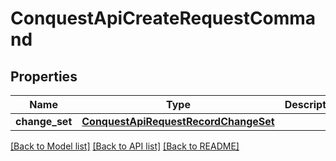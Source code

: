 # ConquestApiCreateRequestCommand

## Properties
Name | Type | Description | Notes
------------ | ------------- | ------------- | -------------
**change_set** | [**ConquestApiRequestRecordChangeSet**](ConquestApiRequestRecordChangeSet.md) |  | [optional] 

[[Back to Model list]](../README.md#documentation-for-models) [[Back to API list]](../README.md#documentation-for-api-endpoints) [[Back to README]](../README.md)



